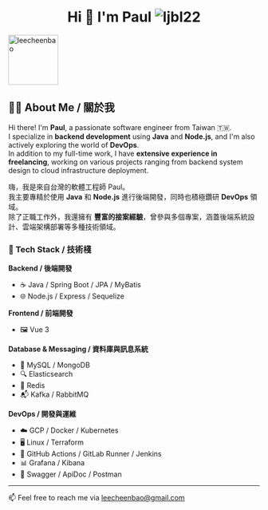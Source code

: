 <h1 align="center">Hi 👋 I'm Paul <img src="https://komarev.com/ghpvc/?username=leecheenbao&label=Profile%20views&color=0e75b6&style=flat" alt="ljbl22" /></h1> 
    <img height="100px" src="https://github-readme-streak-stats.herokuapp.com/?user=leecheenbao&theme=terafox" alt="leecheenbao" />
</p>

## 👨‍💻 About Me / 關於我

Hi there! I'm **Paul**, a passionate software engineer from Taiwan 🇹🇼.  
I specialize in **backend development** using **Java** and **Node.js**, and I'm also actively exploring the world of **DevOps**.  
In addition to my full-time work, I have **extensive experience in freelancing**, working on various projects ranging from backend system design to cloud infrastructure deployment.

嗨，我是來自台灣的軟體工程師 Paul。  
我主要專精於使用 **Java** 和 **Node.js** 進行後端開發，同時也積極鑽研 **DevOps** 領域。  
除了正職工作外，我還擁有 **豐富的接案經驗**，曾參與多個專案，涵蓋後端系統設計、雲端架構部署等多種技術領域。

### 🚀 Tech Stack / 技術棧

**Backend / 後端開發**
- ☕ Java / Spring Boot / JPA / MyBatis  
- 🌐 Node.js / Express / Sequelize

**Frontend / 前端開發**
- 🖼️ Vue 3 

**Database & Messaging / 資料庫與訊息系統**
- 🐬 MySQL / MongoDB  
- 🔍 Elasticsearch  
- 🧠 Redis  
- 📬 Kafka / RabbitMQ

**DevOps / 開發與運維**
- ☁️ GCP / Docker / Kubernetes  
- 🖥️ Linux / Terraform  
- 🔧 GitHub Actions / GitLab Runner / Jenkins  
- 📊 Grafana / Kibana  
- 📜 Swagger / ApiDoc / Postman  


---

📫 Feel free to reach me via [leecheenbao@gmail.com](mailto:leecheenbao@gmail.com)



